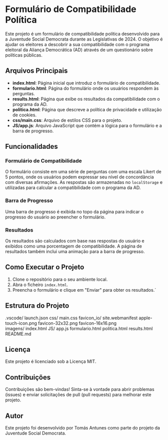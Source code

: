 # Formulário de Compatibilidade Política

Este projeto é um formulário de compatibilidade política desenvolvido para a Juventude Social Democrata durante as Legislativas de 2024. O objetivo é ajudar os eleitores a descobrir a sua compatibilidade com o programa eleitoral da Aliança Democrática (AD) através de um questionário sobre políticas públicas.

## Arquivos Principais

- **index.html**: Página inicial que introduz o formulário de compatibilidade.
- **formulario.html**: Página do formulário onde os usuários respondem às perguntas.
- **results.html**: Página que exibe os resultados da compatibilidade com o programa da AD.
- **politica.html**: Página que descreve a política de privacidade e utilização de cookies.
- **css/main.css**: Arquivo de estilos CSS para o projeto.
- **JS/app.js**: Arquivo JavaScript que contém a lógica para o formulário e a barra de progresso.

## Funcionalidades

### Formulário de Compatibilidade

O formulário consiste em uma série de perguntas com uma escala Likert de 5 pontos, onde os usuários podem expressar seu nível de concordância com diversas afirmações. As respostas são armazenadas no `localStorage` e utilizadas para calcular a compatibilidade com o programa da AD.

### Barra de Progresso

Uma barra de progresso é exibida no topo da página para indicar o progresso do usuário ao preencher o formulário.

### Resultados

Os resultados são calculados com base nas respostas do usuário e exibidos como uma porcentagem de compatibilidade. A página de resultados também inclui uma animação para a barra de progresso.

## Como Executar o Projeto

1. Clone o repositório para o seu ambiente local.
2. Abra o ficheiro `index.html`.
3. Preencha o formulário e clique em "Enviar" para obter os resultados.´

## Estrutura do Projeto

.vscode/ 
    launch.json 
css/ 
    main.css 
favicon_io/ 
    site.webmanifest 
    apple-touch-icon.png 
    favicon-32x32.png 
    favicon-16x16.png  
imagens/ 
    index.html 
JS/ 
    app.js
formulario.html
politica.html 
results.html
README.md

## Licença
Este projeto é licenciado sob a Licença MIT.

## Contribuições
Contribuições são bem-vindas! Sinta-se à vontade para abrir problemas (issues) e enviar solicitações de pull (pull requests) para melhorar este projeto.

## Autor
Este projeto foi desenvolvido por Tomás Antunes como parte do projeto da Juventude Social Democrata.
